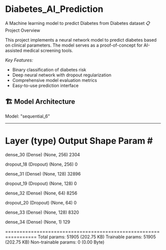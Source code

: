 # Diabetes_AI_Prediction
A Machine learning model to predict Diabetes from Diabetes dataset
 📋 Project Overview

This project implements a neural network model to predict diabetes based on clinical parameters. The model serves as a proof-of-concept for AI-assisted medical screening tools.

*Key Features:*
- Binary classification of diabetes risk
- Deep neural network with dropout regularization
- Comprehensive model evaluation metrics
- Easy-to-use prediction interface

## 🏗️ Model Architecture

Model: "sequential_6"
_________________________________________________________________
 Layer (type)                Output Shape              Param #   
=================================================================
 dense_30 (Dense)            (None, 256)               2304      
                                                                 
 dropout_18 (Dropout)        (None, 256)               0         
                                                                 
 dense_31 (Dense)            (None, 128)               32896     
                                                                 
 dropout_19 (Dropout)        (None, 128)               0         
                                                                 
 dense_32 (Dense)            (None, 64)                8256      
                                                                 
 dropout_20 (Dropout)        (None, 64)                0         
                                                                 
 dense_33 (Dense)            (None, 128)               8320      
                                                                 
 dense_34 (Dense)            (None, 1)                 129       
                                                                 
=================================================================
Total params: 51905 (202.75 KB)
Trainable params: 51905 (202.75 KB)
Non-trainable params: 0 (0.00 Byte)
